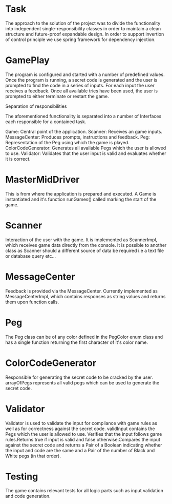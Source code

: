 # Task

The approach to the solution of the project was to divide the functionality into independent single-responsibility classes 
in order to maintain a clean structure and future-proof expandable design. In order to support invertion of control principle
we use spring framework for dependency injection. 

# GamePlay

The program is configured and started with a number of predefined values. Once the program is running, a secret code is generated and the user is prompted to find the code in a series of inputs. For each input the user receives a feedback. Once all available tries have been used, the user is prompted to either terminate or restart the game.

Separation of responsibilities

The aforementioned functionality is separated into a number of Interfaces each responsible for a contained task.

Game: Central point of the application.
Scanner: Receives an game inputs.
MessageCenter: Produces prompts, instructions and feedback.
Peg: Representation of the Peg using which the game is played.
ColorCodeGenerator: Generates all available Pegs which the user is allowed to use.
Validator: Validates that the user input is valid and evaluates whether it is correct.

# MasterMidDriver

This is from where the application is prepared and executed. A Game is instantiated and it's function runGames() called marking the start of the game.

# Scanner

Interaction of the user with the game. It is implemented as ScannerImpl, which receives game data directly from the console. It is possible to another class as Scanner should a different source of data be required i.e a text file or database query etc...

# MessageCenter

Feedback is provided via the MessageCenter. Currently implemented as MessageCenterImpl, which contains responses as string values and returns them upon function calls.

# Peg

The Peg class can be of any color defined in the PegColor enum class and has a single function returning the first character of it's color name.

# ColorCodeGenerator

Responsible for generating the secret code to be cracked by the user. arrayOfPegs represents all valid pegs which can be used to generate the secret code.

# Validator

Validator is used to validate the input for compliance with game rules as well as for correctness against the secret code. validInput contains the Pegs which the user is allowed to use. Verifies that the input follows game rules.Returns true if input is valid and false otherwise.Compares the input against the secret code and returns a Pair of a Boolean indicating whether the input and code are the same and a Pair of the number of Black and White pegs (in that order).

# Testing

The game contains relevant tests for all logic parts such as input validation and code generation.
